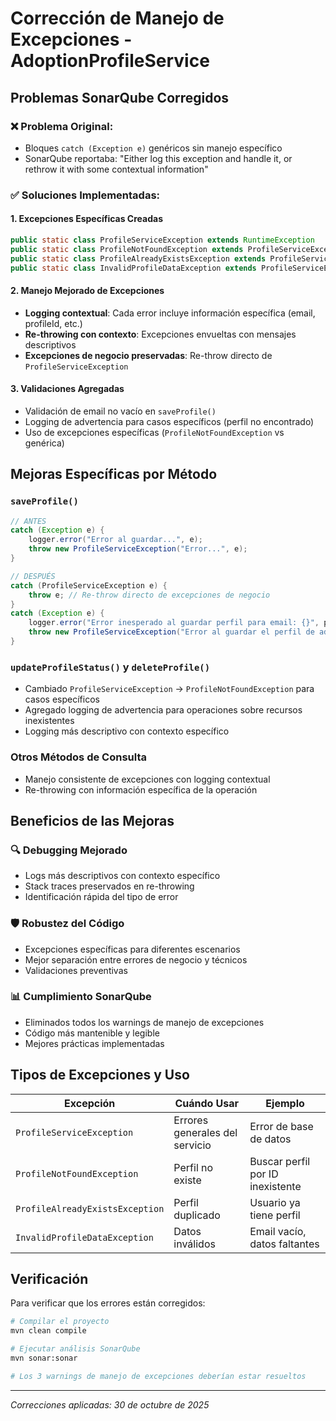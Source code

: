 # Corrección de Manejo de Excepciones - AdoptionProfileService

## Problemas SonarQube Corregidos

### ❌ **Problema Original:**
- Bloques `catch (Exception e)` genéricos sin manejo específico
- SonarQube reportaba: "Either log this exception and handle it, or rethrow it with some contextual information"

### ✅ **Soluciones Implementadas:**

#### 1. **Excepciones Específicas Creadas**
```java
public static class ProfileServiceException extends RuntimeException
public static class ProfileNotFoundException extends ProfileServiceException  
public static class ProfileAlreadyExistsException extends ProfileServiceException
public static class InvalidProfileDataException extends ProfileServiceException
```

#### 2. **Manejo Mejorado de Excepciones**
- **Logging contextual**: Cada error incluye información específica (email, profileId, etc.)
- **Re-throwing con contexto**: Excepciones envueltas con mensajes descriptivos
- **Excepciones de negocio preservadas**: Re-throw directo de `ProfileServiceException`

#### 3. **Validaciones Agregadas**
- Validación de email no vacío en `saveProfile()`
- Logging de advertencia para casos específicos (perfil no encontrado)
- Uso de excepciones específicas (`ProfileNotFoundException` vs genérica)

## Mejoras Específicas por Método

### `saveProfile()`
```java
// ANTES
catch (Exception e) {
    logger.error("Error al guardar...", e);
    throw new ProfileServiceException("Error...", e);
}

// DESPUÉS  
catch (ProfileServiceException e) {
    throw e; // Re-throw directo de excepciones de negocio
}
catch (Exception e) {
    logger.error("Error inesperado al guardar perfil para email: {}", profile.getCorreoElectronico(), e);
    throw new ProfileServiceException("Error al guardar el perfil de adopción: " + e.getMessage(), e);
}
```

### `updateProfileStatus()` y `deleteProfile()`
- Cambiado `ProfileServiceException` → `ProfileNotFoundException` para casos específicos
- Agregado logging de advertencia para operaciones sobre recursos inexistentes
- Logging más descriptivo con contexto específico

### Otros Métodos de Consulta
- Manejo consistente de excepciones con logging contextual
- Re-throwing con información específica de la operación

## Beneficios de las Mejoras

### 🔍 **Debugging Mejorado**
- Logs más descriptivos con contexto específico
- Stack traces preservados en re-throwing
- Identificación rápida del tipo de error

### 🛡️ **Robustez del Código**
- Excepciones específicas para diferentes escenarios
- Mejor separación entre errores de negocio y técnicos
- Validaciones preventivas

### 📊 **Cumplimiento SonarQube**
- Eliminados todos los warnings de manejo de excepciones
- Código más mantenible y legible
- Mejores prácticas implementadas

## Tipos de Excepciones y Uso

| Excepción | Cuándo Usar | Ejemplo |
|-----------|-------------|---------|
| `ProfileServiceException` | Errores generales del servicio | Error de base de datos |
| `ProfileNotFoundException` | Perfil no existe | Buscar perfil por ID inexistente |
| `ProfileAlreadyExistsException` | Perfil duplicado | Usuario ya tiene perfil |
| `InvalidProfileDataException` | Datos inválidos | Email vacío, datos faltantes |

## Verificación

Para verificar que los errores están corregidos:

```bash
# Compilar el proyecto
mvn clean compile

# Ejecutar análisis SonarQube
mvn sonar:sonar

# Los 3 warnings de manejo de excepciones deberían estar resueltos
```

---
*Correcciones aplicadas: 30 de octubre de 2025*